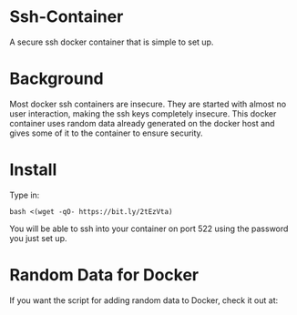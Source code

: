 # Ssh-Container
A secure ssh docker container that is simple to set up.


# Background
Most docker ssh containers are insecure. They are started with almost no user interaction, making the ssh keys completely insecure. This docker container uses random data already generated on the docker host and gives some of it to the container to ensure security.

# Install
Type in:

`bash <(wget -qO- https://bit.ly/2tEzVta)`

You will be able to ssh into your container on port 522 using the password you just set up.

# Random Data for Docker
If you want the script for adding random data to Docker, check it out at: 